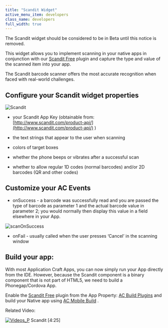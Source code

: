 ```yaml
---
title: "Scandit Widget"
active_menu_item: developers
class_name: developers
full_width: true
---
```



The Scandit widget should be considered to be in Beta until this notice is removed.

This widget allows you to implement scanning in your native apps in conjunction with our [Scandit Free](../../../ac-mobile-build-phonegap/cordova/ac-mobile-build/ac-build-plugins/scandit-free.htm) plugin and capture the type and value of the scanned item into your app.

The Scandit barcode scanner offers the most accurate recognition when faced with real-world challenges.

## Configure your Scandit widget properties

![Scandit](/img/docs/scandit.zoom83.png)

 - your Scandit App Key (obtainable from: [http://www.scandit.com/product-api/](http://www.scandit.com/product-api/) )

 - the text strings that appear to the user when scanning

 - colors of target boxes

 - whether the phone beeps or vibrates after a successful scan

 - whether to allow regular 1D codes (normal barcodes) and/or 2D barcodes (QR and other codes)

## Customize your AC Events

 - onSuccess - a barcode was successfully read and you are passed the type of barcode as parameter 1 and the actual barcode value in parameter 2; you would normally then display this value in a field elsewhere in your App.

![scanOnSuccess](/img/docs/scanonsuccess.zoom78.png)

 - onFail - usually called when the user presses ‘Cancel’ in the scanning window

## Build your app:

With most Application Craft Apps, you can now simply run your App directly from the IDE. However, because the Scandit component is a binary component that is not part of HTML5, we need to build a Phonegap/Cordova App.

Enable the [Scandit Free](../../../ac-mobile-build-phonegap/cordova/ac-mobile-build/ac-build-plugins/scandit-free.htm) plugin from the App Property: [AC Build Plugins](../../../ac-mobile-build-phonegap/cordova/ac-mobile-build/ac-build-plugins/index.htm) and build your Native app using [AC Mobile Build](../../../ac-mobile-build-phonegap/cordova/ac-mobile-build/index.htm) .

Related Video:

[![Videos\_P](/img/docs/videos_p.png)](http://www.youtube.com/v/Qjt3pkZXJn8?autoplay=1&hd=1&fs=1&showsearch=0&rel=0&) Scandit [4:25]

